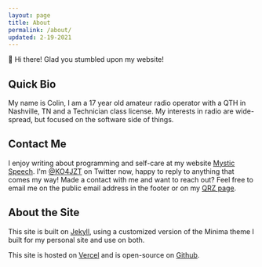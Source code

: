 ```yaml
---
layout: page
title: About
permalink: /about/
updated: 2-19-2021
---
```


👋 Hi there! Glad you stumbled upon my website!

## Quick Bio

My name is Colin, I am a 17 year old amateur radio operator with a QTH in Nashville, TN and a Technician class license. My interests in radio are wide-spread, but focused on the software side of things.

## Contact Me

I enjoy writing about programming and self-care at my website [Mystic Speech](https://mysticspeech.com). I'm [@KO4JZT](https://twitter.com/ko4jzt) on Twitter now, happy to reply to anything that comes my way! Made a contact with me and want to reach out? Feel free to email me on the public email address in the footer or on my [QRZ page](https://www.qrz.com/db/KO4JZT).

## About the Site

This site is built on [Jekyll](https://jekyllrb.com/), using a customized version of the Minima theme I built for my personal site and use on both.

This site is hosted on [Vercel](https://vercel.com) and is open-source on [Github](https://github.com/ko4jzt/radio-jekyll).